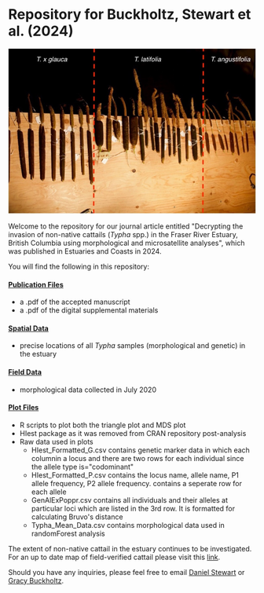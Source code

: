 # Repository for Buckholtz, Stewart et al. (2024)

![Cattail](https://github.com/asarum-ecological/2023_TyphaMorph/blob/cd9ff2fab316cc6e35af3f346def201c96ad3e4e/Picture.jpg)

Welcome to the repository for our journal article entitled "Decrypting the invasion of non-native cattails (<i>Typha</i> spp.) in the Fraser River Estuary, British Columbia using morphological and microsatellite analyses", which was published in Estuaries and Coasts in 2024. 

You will find the following in this repository:

#### [Publication Files](https://github.com/asarum-ecological/2023_TyphaMorph/tree/main/Publication%20Files)
  - a .pdf of the accepted manuscript
  - a .pdf of the digital supplemental materials 

#### [Spatial Data](https://github.com/asarum-ecological/2023_TyphaMorph/tree/main/Spatial%20Data)
  - precise locations of all <i>Typha</i> samples (morphological and genetic) in the estuary
  
#### [Field Data](https://github.com/asarum-ecological/2023_TyphaMorph/tree/main/Field%20Data)
  - morphological data collected in July 2020
    
#### [Plot Files](https://github.com/asarum-ecological/2023_TyphaMorph/tree/main/Plot%20Files)
  - R scripts to plot both the triangle plot and MDS plot 
  - HIest package as it was removed from CRAN repository post-analysis 
  - Raw data used in plots
    - HIest_Formatted_G.csv contains genetic marker data in which each columnin a locus and there are two 
    rows for each individual since the allele type is="codominant"
    - HIest_Formatted_P.csv contains the locus name, allele name, P1 allele frequency, P2 allele frequency. contains a seperate row for each allele 
    - GenAlExPoppr.csv contains all individuals and their alleles at particular loci which are listed in the 3rd row. It is formatted for calculating Bruvo's distance 
    - Typha_Mean_Data.csv contains morphological data used in randomForest analysis


The extent of non-native cattail in the estuary continues to be investigated. For an up to date map of field-verified cattail please visit this [link](https://www.google.com/maps/d/u/0/edit?mid=1Gxm6n921sl6ph-dF6LTEKDhTrqaUaCoK&ll=49.137229809022216%2C-123.15205739999999&z=11).

Should you have any inquiries, please feel free to email [Daniel Stewart](mailto:daniel.stewart@asarum.org) or [Gracy Buckholtz](mailto:gracybuckholtz@gmail.com).
